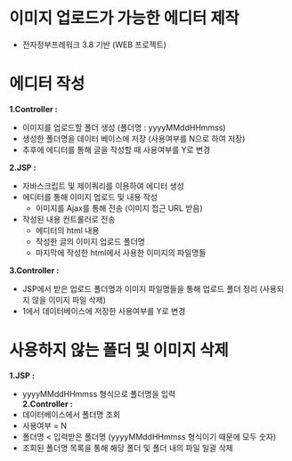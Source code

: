 # 이미지 업로드가 가능한 에디터 제작

- 전자정부프레워크 3.8 기반 (WEB 프로젝트)
 
# 에디터 작성
**1.Controller	:**	  
- 이미지를 업로드할 폴더 생성 (폴더명 : yyyyMMddHHmmss)  
- 생성한 폴더명을 데이터 베이스에 저장 (사용여부를 N으로 하여 저장)	  
- 추후에 에디터를 통해 글을 작성할 때 사용여부를 Y로 변경
					
					
**2.JSP			:**  
- 자바스크립트 및 제이쿼리를 이용하여 에디터 생성  
- 에디터를 통해 이미지 업로드 및 내용 작성  
	- 이미지를 Ajax를 통해 전송 (이미지 접근 URL 받음)  
- 작성된 내용 컨트롤러로 전송  
	- 에디터의 html 내용  
	- 작성한 글의 이미지 업로드 폴더명  
	- 마지막에 작성한 html에서 사용한 이미지의 파일명들  
						
						
**3.Controller	:**	  
- JSP에서 받은 업로드 폴더명과 이미지 파일명들을 통해 업로드 폴더 정리 (사용되지 않을 이미지 파일 삭제)  
- 1에서 데이터베이스에 저장한 사용여부를 Y로 변경  

# 사용하지 않는 폴더 및 이미지 삭제  
**1.JSP			:**  	
- yyyyMMddHHmmss 형식으로 폴더명을 입력  
**2.Controller	:**	  
- 데이터베이스에서 폴더명 조회  
- 사용여부 = N  
- 폴더명 < 입력받은 폴더명 (yyyyMMddHHmmss 형식이기 때문에 모두 숫자)  
- 조회된 폴더명 목록을 통해 해당 폴더 및 폴더 내의 파일 일괄 삭제  
